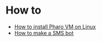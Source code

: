 # How to
- [How to install Pharo VM on Linux](https://github.com/SquareBracketAssociates/PharoWiki/blob/master/contents/pharolinux.md)
- [How to make a SMS bot](http://www.codeandmusic.com/why-i-chose-pharo-smalltalk-to-build-my-bot/?utm_content=buffera7148&utm_medium=social&utm_source=facebook.com&utm_campaign=buffer)
